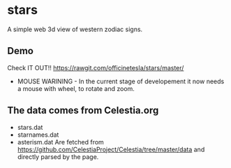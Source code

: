 # stars
A simple web 3d view of western zodiac signs.
## Demo
Check IT OUT!! https://rawgit.com/officinetesla/stars/master/
* MOUSE WARINING - In the current stage of developement it now needs a mouse with wheel, to rotate and zoom.
## The data comes from Celestia.org
* stars.dat
* starnames.dat
* asterism.dat
Are fetched from https://github.com/CelestiaProject/Celestia/tree/master/data and directly parsed by the page.
